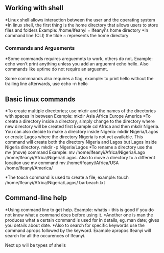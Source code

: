<h2>Working with shell</h2>

*Linux shell allows interaction between the user and the operating system
*In linux shell, the first thing is the home directory that allows users to store files and folders
 Example: /home/Ifeanyi = Ifeanyi's home directory
 *In command line (CLI) the tilde ~ represents the home directory


 <h3>Commands and Arguements</h3>

 *Some commands requires areguemnts to work, others do not.
 Example: echo won't print anything unless you add an arguemnt
 echo hello. Also commands like uptime do not require an arguemnt.

 Some commnands also requires a flag, example: to print hello without the trailing line afterwards, use echo -n hello


 <h2>Basic linux commands</h2>

 *To create multiple directories; use mkdir and the names of the directories with spaces in between
 Example: mkdir Asia Africa Europe America
 *To create a directory inside a directory, simply change to the directory where new directory will be created first
 Example cd Africa and then mkdir Nigeria. You can also decide to make a directory inside Nigeria: mkdir Nigeria/Lagos or
 create Lagos where the directory Nigeria is not yet available. This command will create both the directory Nigeria and Lagos but Lagos inside Nigeria directory.
 mkdir -p Nigeria/Lagos
 *To rename a directory use the mv (move) command
 Example: mv /home/Ifeanyi/Africa/Nigeria/Lago /home/Ifeanyi/Africa/Nigeria/Lagos. Also to move a directory to a different location use mv command
 mv /home/Ifeanyi/Africa/USA /home/Ifeanyi/America/

 *The touch command is used to create a file, example: touch /home/Ifeanyi/Africa/Nigeria/Lagos/ barbeach.txt


 <h2>Command-line help</h2>

 *Using command line to get help. Example: whatis - this is good if you do not know what a command does before using it.
 *Another one is man the produces what a certain command is used for in details, eg. man date; gives you details about date.
 *Also to search for specific keywords use the command aprops followed by the keyword. Example apropos Ifeanyi will search for all the occurences of Ifeanyi.

Next up will be types of shells

